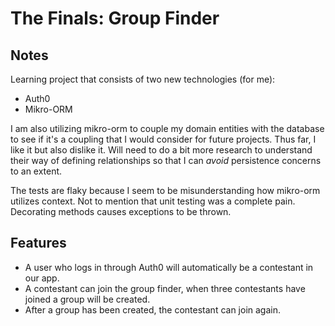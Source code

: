 # The Finals: Group Finder

## Notes

Learning project that consists of two new technologies (for me):
- Auth0
- Mikro-ORM

I am also utilizing mikro-orm to couple my domain entities with the database to see if it's a coupling
that I would consider for future projects. Thus far, I like it but also dislike it. Will need to do a bit more
research to understand their way of defining relationships so that I can *avoid* persistence concerns to an extent.

The tests are flaky because I seem to be misunderstanding how mikro-orm utilizes context. Not to mention that
unit testing was a complete pain. Decorating methods causes exceptions to be thrown.

## Features

- A user who logs in through Auth0 will automatically be a contestant in our app.
- A contestant can join the group finder, when three contestants have joined a group will be created.
- After a group has been created, the contestant can join again.
